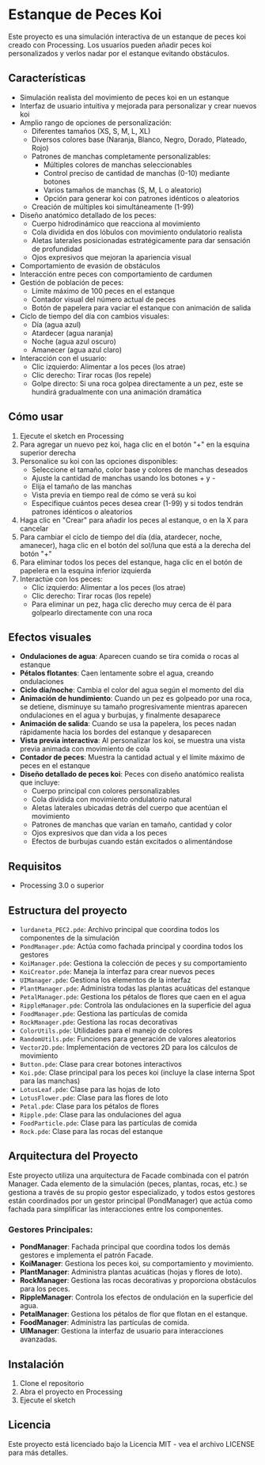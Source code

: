 # Estanque de Peces Koi

Este proyecto es una simulación interactiva de un estanque de peces koi creado con Processing. Los usuarios pueden añadir peces koi personalizados y verlos nadar por el estanque evitando obstáculos.

## Características

- Simulación realista del movimiento de peces koi en un estanque
- Interfaz de usuario intuitiva y mejorada para personalizar y crear nuevos koi
- Amplio rango de opciones de personalización:
  - Diferentes tamaños (XS, S, M, L, XL)
  - Diversos colores base (Naranja, Blanco, Negro, Dorado, Plateado, Rojo)
  - Patrones de manchas completamente personalizables:
    - Múltiples colores de manchas seleccionables
    - Control preciso de cantidad de manchas (0-10) mediante botones
    - Varios tamaños de manchas (S, M, L o aleatorio)
    - Opción para generar koi con patrones idénticos o aleatorios
  - Creación de múltiples koi simultáneamente (1-99)
- Diseño anatómico detallado de los peces:
  - Cuerpo hidrodinámico que reacciona al movimiento
  - Cola dividida en dos lóbulos con movimiento ondulatorio realista
  - Aletas laterales posicionadas estratégicamente para dar sensación de profundidad
  - Ojos expresivos que mejoran la apariencia visual
- Comportamiento de evasión de obstáculos
- Interacción entre peces con comportamiento de cardumen
- Gestión de población de peces:
  - Límite máximo de 100 peces en el estanque
  - Contador visual del número actual de peces
  - Botón de papelera para vaciar el estanque con animación de salida
- Ciclo de tiempo del día con cambios visuales:
  - Día (agua azul)
  - Atardecer (agua naranja)
  - Noche (agua azul oscuro)
  - Amanecer (agua azul claro)
- Interacción con el usuario:
  - Clic izquierdo: Alimentar a los peces (los atrae)
  - Clic derecho: Tirar rocas (los repele)
  - Golpe directo: Si una roca golpea directamente a un pez, este se hundirá gradualmente con una animación dramática

## Cómo usar

1. Ejecute el sketch en Processing
2. Para agregar un nuevo pez koi, haga clic en el botón "+" en la esquina superior derecha
3. Personalice su koi con las opciones disponibles:
   - Seleccione el tamaño, color base y colores de manchas deseados
   - Ajuste la cantidad de manchas usando los botones + y -
   - Elija el tamaño de las manchas
   - Vista previa en tiempo real de cómo se verá su koi
   - Especifique cuántos peces desea crear (1-99) y si todos tendrán patrones idénticos o aleatorios
4. Haga clic en "Crear" para añadir los peces al estanque, o en la X para cancelar
5. Para cambiar el ciclo de tiempo del día (día, atardecer, noche, amanecer), haga clic en el botón del sol/luna que está a la derecha del botón "+"
6. Para eliminar todos los peces del estanque, haga clic en el botón de papelera en la esquina inferior izquierda
7. Interactúe con los peces:
   - Clic izquierdo: Alimentar a los peces (los atrae)
   - Clic derecho: Tirar rocas (los repele)
   - Para eliminar un pez, haga clic derecho muy cerca de él para golpearlo directamente con una roca

## Efectos visuales

- **Ondulaciones de agua**: Aparecen cuando se tira comida o rocas al estanque
- **Pétalos flotantes**: Caen lentamente sobre el agua, creando ondulaciones
- **Ciclo día/noche**: Cambia el color del agua según el momento del día
- **Animación de hundimiento**: Cuando un pez es golpeado por una roca, se detiene, disminuye su tamaño progresivamente mientras aparecen ondulaciones en el agua y burbujas, y finalmente desaparece
- **Animación de salida**: Cuando se usa la papelera, los peces nadan rápidamente hacia los bordes del estanque y desaparecen
- **Vista previa interactiva**: Al personalizar los koi, se muestra una vista previa animada con movimiento de cola
- **Contador de peces**: Muestra la cantidad actual y el límite máximo de peces en el estanque
- **Diseño detallado de peces koi**: Peces con diseño anatómico realista que incluye:
  - Cuerpo principal con colores personalizables
  - Cola dividida con movimiento ondulatorio natural
  - Aletas laterales ubicadas detrás del cuerpo que acentúan el movimiento
  - Patrones de manchas que varían en tamaño, cantidad y color
  - Ojos expresivos que dan vida a los peces
  - Efectos de burbujas cuando están excitados o alimentándose

## Requisitos

- Processing 3.0 o superior

## Estructura del proyecto

- `lurdaneta_PEC2.pde`: Archivo principal que coordina todos los componentes de la simulación
- `PondManager.pde`: Actúa como fachada principal y coordina todos los gestores
- `KoiManager.pde`: Gestiona la colección de peces y su comportamiento
- `KoiCreator.pde`: Maneja la interfaz para crear nuevos peces
- `UIManager.pde`: Gestiona los elementos de la interfaz
- `PlantManager.pde`: Administra todas las plantas acuáticas del estanque
- `PetalManager.pde`: Gestiona los pétalos de flores que caen en el agua
- `RippleManager.pde`: Controla las ondulaciones en la superficie del agua
- `FoodManager.pde`: Gestiona las partículas de comida
- `RockManager.pde`: Gestiona las rocas decorativas
- `ColorUtils.pde`: Utilidades para el manejo de colores
- `RandomUtils.pde`: Funciones para generación de valores aleatorios
- `Vector2D.pde`: Implementación de vectores 2D para los cálculos de movimiento
- `Button.pde`: Clase para crear botones interactivos
- `Koi.pde`: Clase principal para los peces koi (incluye la clase interna Spot para las manchas)
- `LotusLeaf.pde`: Clase para las hojas de loto
- `LotusFlower.pde`: Clase para las flores de loto
- `Petal.pde`: Clase para los pétalos de flores
- `Ripple.pde`: Clase para las ondulaciones del agua
- `FoodParticle.pde`: Clase para las partículas de comida
- `Rock.pde`: Clase para las rocas del estanque

## Arquitectura del Proyecto

Este proyecto utiliza una arquitectura de Facade combinada con el patrón Manager. Cada elemento de la simulación (peces, plantas, rocas, etc.) se gestiona a través de su propio gestor especializado, y todos estos gestores están coordinados por un gestor principal (PondManager) que actúa como fachada para simplificar las interacciones entre los componentes.

### Gestores Principales:

- **PondManager**: Fachada principal que coordina todos los demás gestores e implementa el patrón Facade.
- **KoiManager**: Gestiona los peces koi, su comportamiento y movimiento.
- **PlantManager**: Administra plantas acuáticas (hojas y flores de loto).
- **RockManager**: Gestiona las rocas decorativas y proporciona obstáculos para los peces.
- **RippleManager**: Controla los efectos de ondulación en la superficie del agua.
- **PetalManager**: Gestiona los pétalos de flor que flotan en el estanque.
- **FoodManager**: Administra las partículas de comida.
- **UIManager**: Gestiona la interfaz de usuario para interacciones avanzadas.

## Instalación

1. Clone el repositorio
2. Abra el proyecto en Processing
3. Ejecute el sketch

## Licencia

Este proyecto está licenciado bajo la Licencia MIT - vea el archivo LICENSE para más detalles.
